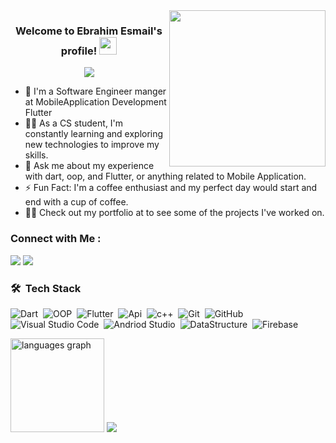 
<img width="250" align="right" src="https://c.tenor.com/_DOBjnGspYAAAAAM/code-coding.gif">

<h3 align="center">
  Welcome to Ebrahim Esmail's profile!
  <img src="https://media.giphy.com/media/hvRJCLFzcasrR4ia7z/giphy.gif" width="28">
</h3>

<!-- Typing SVG by DenverCoder1 - https://github.com/DenverCoder1/readme-typing-svg -->
<p align="center">
  <a href="https://github.com/DenverCoder1/readme-typing-svg"><img src="https://readme-typing-svg.herokuapp.com/?lines=Mobile-Application%20wSoftware%Engineering%20Manger;Always%20learning%20new%20things&font=Fira%20Code&center=true&width=440&height=45&color=f75c7e&vCenter=true&size=22"></a>
</p> 


- 🏢 I'm a Software Engineer manger at MobileApplication Development Flutter
- 👨‍💻 As a CS student, I'm constantly learning and exploring new technologies to improve my skills.
- 💬 Ask me about my experience with dart, oop, and Flutter, or anything related to Mobile Application.
- ⚡ Fun Fact: I'm a coffee enthusiast and my perfect day would start and end with a cup of coffee.
- 👨‍💻 Check out my portfolio at  to see some of the projects I've worked on.


### Connect with Me :

<a href="https://linkedin.com/in/ebrahim-esmail-818856246" target="_blank"><img src="https://img.shields.io/badge/-Ebrahim%20Esmail-0077B5?style=for-the-badge&logo=Linkedin&logoColor=white"/></a>
<a href="https://t.me/ibraahiom" target="_blank"><img src="https://img.shields.io/badge/Ebrahim%20Esmail-0077B5?style=for-the-badge&logo=Telegram&logoColor=white"/></a>
### 🛠 &nbsp;Tech Stack
![Dart](https://img.shields.io/badge/-Dart-05122A?style=flat&logo=Dart)&nbsp;
![OOP](https://img.shields.io/badge/-OOP-05122A?style=flat&logo=OOP&logoColor=563D7C)&nbsp;
![Flutter](https://img.shields.io/badge/-Flutter-05122A?style=flat&logo=Flutter)&nbsp;
![Api](https://img.shields.io/badge/-CSS-05122A?style=flat&logo=Api&logoColor=1572B6)&nbsp;
![c++](https://img.shields.io/badge/-Node.js-05122A?style=flat&logo=c++&logoColor=339933)&nbsp;
![Git](https://img.shields.io/badge/-Git-05122A?style=flat&logo=git)&nbsp;
![GitHub](https://img.shields.io/badge/-GitHub-05122A?style=flat&logo=github)&nbsp;
![Visual Studio Code](https://img.shields.io/badge/-Visual%20Studio%20Code-05122A?style=flat&logo=visual-studio-code&logoColor=007ACC)&nbsp;
![Andriod Studio](https://img.shields.io/badge/-Andoid%20Studio-05122A?style=flat&logo=Android-studio&logoColor=007ACC)&nbsp;
![DataStructure](https://img.shields.io/badge/-DataStructure-05122A?style=flat&logo=DataStructure)&nbsp;
![Firebase](https://img.shields.io/badge/-Firebase-05122A?style=flat&logo=Firebase)&nbsp;


<img src="https://github-readme-stats.vercel.app/api/top-langs?username=MahmoudAbuelazm&locale=en&hide_title=false&layout=compact&card_width=320&langs_count=5&theme=dracula&hide_border=false&order=2"  height="150" alt="languages graph"  />
</div>
<a href="https://komarev.com/ghpvc/?username=yousefdergham&style=for-the-badge">
    <img src="https://komarev.com/ghpvc/?username=yousefdergham&style=for-the-badge">
</a>

